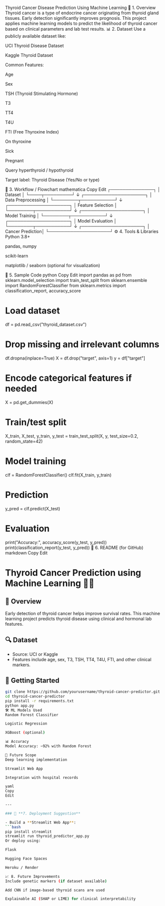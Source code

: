 Thyroid Cancer Disease Prediction Using Machine Learning
📌 1. Overview
Thyroid cancer is a type of endocrine cancer originating from thyroid gland tissues. Early detection significantly improves prognosis. This project applies machine learning models to predict the likelihood of thyroid cancer based on clinical parameters and lab test results.
📊 2. Dataset
Use a publicly available dataset like:

UCI Thyroid Disease Dataset

Kaggle Thyroid Dataset

Common Features:

Age

Sex

TSH (Thyroid Stimulating Hormone)

T3

TT4

T4U

FTI (Free Thyroxine Index)

On thyroxine

Sick

Pregnant

Query hyperthyroid / hypothyroid

Target label: Thyroid Disease (Yes/No or type)

🔁 3. Workflow / Flowchart
mathematica
Copy
Edit
             ┌──────────────┐
             │   Dataset    │
             └────┬─────────┘
                  ↓
         ┌────────────────────┐
         │ Data Preprocessing │
         └────────┬───────────┘
                  ↓
         ┌────────────────────┐
         │  Feature Selection │
         └────────┬───────────┘
                  ↓
         ┌────────────────────┐
         │  Model Training    │
         └────────┬───────────┘
                  ↓
         ┌────────────────────┐
         │  Model Evaluation  │
         └────────┬───────────┘
                  ↓
         ┌────────────────────┐
         │   Cancer Prediction│
         └────────────────────┘
⚙️ 4. Tools & Libraries
Python 3.8+

pandas, numpy

scikit-learn

matplotlib / seaborn (optional for visualization)

🔬 5. Sample Code
python
Copy
Edit
import pandas as pd
from sklearn.model_selection import train_test_split
from sklearn.ensemble import RandomForestClassifier
from sklearn.metrics import classification_report, accuracy_score

# Load dataset
df = pd.read_csv("thyroid_dataset.csv")

# Drop missing and irrelevant columns
df.dropna(inplace=True)
X = df.drop("target", axis=1)
y = df["target"]

# Encode categorical features if needed
X = pd.get_dummies(X)

# Train/test split
X_train, X_test, y_train, y_test = train_test_split(X, y, test_size=0.2, random_state=42)

# Model training
clf = RandomForestClassifier()
clf.fit(X_train, y_train)

# Prediction
y_pred = clf.predict(X_test)

# Evaluation
print("Accuracy:", accuracy_score(y_test, y_pred))
print(classification_report(y_test, y_pred))
📄 6. README (for GitHub)
markdown
Copy
Edit
# Thyroid Cancer Prediction using Machine Learning 🧠🦋

## 📌 Overview
Early detection of thyroid cancer helps improve survival rates. This machine learning project predicts thyroid disease using clinical and hormonal lab features.

## 🔍 Dataset
- Source: UCI or Kaggle
- Features include age, sex, T3, TSH, TT4, T4U, FTI, and other clinical markers.

## 🚀 Getting Started
```bash
git clone https://github.com/yourusername/thyroid-cancer-predictor.git
cd thyroid-cancer-predictor
pip install -r requirements.txt
python app.py
🛠 ML Models Used
Random Forest Classifier

Logistic Regression

XGBoost (optional)

📊 Accuracy
Model Accuracy: ~92% with Random Forest

🧪 Future Scope
Deep learning implementation

Streamlit Web App

Integration with hospital records

yaml
Copy
Edit

---

### 🧾 **7. Deployment Suggestion**

- Build a **Streamlit Web App**:
```bash
pip install streamlit
streamlit run thyroid_predictor_app.py
Or deploy using:

Flask

Hugging Face Spaces

Heroku / Render

📈 8. Future Improvements
Include genetic markers (if dataset available)

Add CNN if image-based thyroid scans are used

Explainable AI (SHAP or LIME) for clinical interpretability


